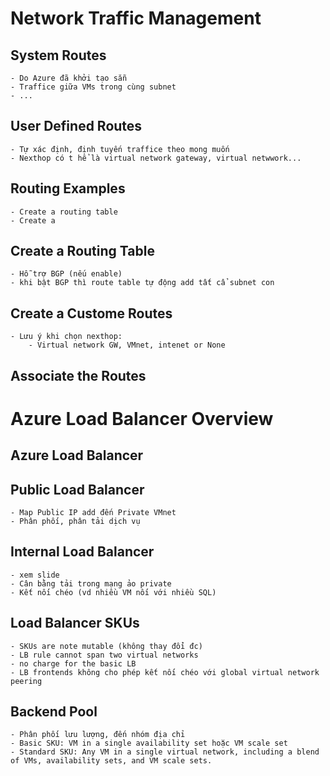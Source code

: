 # Network Traffic Management

## System Routes
	- Do Azure đã khởi tạo sẵn
	- Traffice giữa VMs trong cùng subnet
	- ...
## User Defined Routes
	- Tự xác định, định tuyến traffice theo mong muốn
	- Nexthop có t hể là virtual network gateway, virtual netwwork...
	
## Routing Examples
	- Create a routing table
	- Create a
## Create a Routing Table
	- Hỗ trợ BGP (nếu enable)
	- khi bật BGP thì route table tự động add tất cẩ subnet con
## Create a Custome Routes
	- Lưu ý khi chọn nexthop:
		- Virtual network GW, VMnet, intenet or None
		

## Associate the Routes

# Azure Load Balancer Overview

## Azure Load Balancer 

## Public Load Balancer
	- Map Public IP add đến Private VMnet
	- Phân phối, phân tải dịch vụ
## Internal Load Balancer
	- xem slide
	- Cân bằng tải trong mạng ảo private
	- Kết nối chéo (vd nhiều VM nối với nhiều SQL)
## Load Balancer SKUs
	- SKUs are note mutable (không thay đổi đc)
	- LB rule cannot span two virtual networks
	- no charge for the basic LB
	- LB frontends không cho phép kết nối chéo với global virtual network peering
## Backend Pool
	- Phân phối lưu lượng, đến nhóm địa chỉ
	- Basic SKU: VM in a single availability set hoặc VM scale set
	- Standard SKU: Any VM in a single virtual network, including a blend of VMs, availability sets, and VM scale sets.
	
	